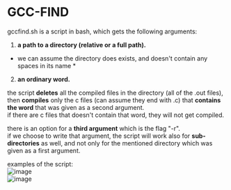 # GCC-FIND  
gccfind.sh is a script in bash, which gets the following arguments:  
1. **a path to a directory (relative or a full path).**    
  * we can assume the directory does exists, and doesn't contain any spaces in its name *  
2. **an ordinary word.**    
  
the script **deletes** all the compiled files in the directory (all of the .out files), then **compiles** only the c files (can
assume they end with .c) that **contains the word** that was given as a second argument.  
if there are c files that doesn't contain that word, they will not get compiled.  
  
there is an option for a **third argument** which is the flag "-r".  
if we choose to write that argument, the script will work also for **sub-directories** as well, and not only for the mentioned directory
which was given as a first argument.  

examples of the script:  
![image](https://user-images.githubusercontent.com/83518959/192657885-a7a187fd-dbb3-4267-af9d-e2c2c560d357.png)  
![image](https://user-images.githubusercontent.com/83518959/192657896-aebc3489-888b-43f0-bec3-b194e9d9728a.png)  



